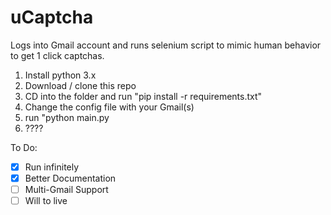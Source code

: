 # uCaptcha
Logs into Gmail account and runs selenium script to mimic human behavior to get 1 click captchas.

1) Install python 3.x
2) Download / clone this repo
3) CD into the folder and run "pip install -r requirements.txt"
4) Change the config file with your Gmail(s)
5) run "python main.py
6) ????

To Do:
- [x] Run infinitely
- [x] Better Documentation
- [ ] Multi-Gmail Support
- [ ] Will to live
